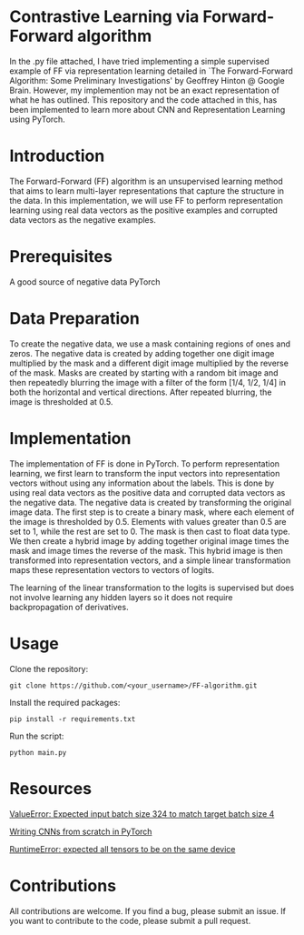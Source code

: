 # Contrastive Learning via Forward-Forward algorithm

In the .py file attached, I have tried implementing a simple supervised example of FF via representation learning detailed in `The Forward-Forward Algorithm: Some Preliminary Investigations' by Geoffrey Hinton @ Google Brain. 
However, my implemention may not be an exact representation of what he has outlined. This repository and the code attached in this, has been implemented to learn more about CNN and Representation Learning using PyTorch.

# Introduction

The Forward-Forward (FF) algorithm is an unsupervised learning method that aims to learn multi-layer representations that capture the structure in the data. In this implementation, we will use FF to perform representation learning using real data vectors as the positive examples and corrupted data vectors as the negative examples.

# Prerequisites

A good source of negative data
PyTorch

# Data Preparation

To create the negative data, we use a mask containing regions of ones and zeros. The negative data is created by adding together one digit image multiplied by the mask and a different digit image multiplied by the reverse of the mask. Masks are created by starting with a random bit image and then repeatedly blurring the image with a filter of the form [1/4, 1/2, 1/4] in both the horizontal and vertical directions. After repeated blurring, the image is thresholded at 0.5.

# Implementation

The implementation of FF is done in PyTorch. To perform representation learning, we first learn to transform the input vectors into representation vectors without using any information about the labels. This is done by using real data vectors as the positive data and corrupted data vectors as the negative data. The negative data is created by transforming the original image data. The first step is to create a binary mask, where each element of the image is thresholded by 0.5. Elements with values greater than 0.5 are set to 1, while the rest are set to 0. The mask is then cast to float data type. We then create a hybrid image by adding together original image times the mask and image times the reverse of the mask. This hybrid image is then transformed into representation vectors, and a simple linear transformation maps these representation vectors to vectors of logits.

The learning of the linear transformation to the logits is supervised but does not involve learning any hidden layers so it does not require backpropagation of derivatives. 

# Usage

Clone the repository:

`git clone https://github.com/<your_username>/FF-algorithm.git`

Install the required packages:

`pip install -r requirements.txt`

Run the script:

`python main.py`

# Resources

<a href="https://discuss.pytorch.org/t/valueerror-expected-input-batch-size-324-to-match-target-batch-size-4/24498">ValueError: Expected input batch size 324 to match target batch size 4</a>

<a href="https://blog.paperspace.com/writing-cnns-from-scratch-in-pytorch/">Writing CNNs from scratch in PyTorch</a>

<a href="https://stackoverflow.com/questions/66091226/runtimeerror-expected-all-tensors-to-be-on-the-same-device">RuntimeError: expected all tensors to be on the same device</a>

# Contributions

All contributions are welcome. If you find a bug, please submit an issue. If you want to contribute to the code, please submit a pull request. 
